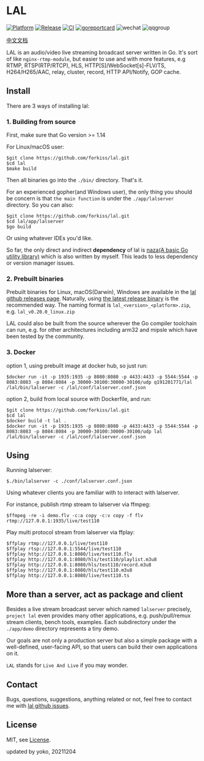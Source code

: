 # LAL

[![Platform](https://img.shields.io/badge/platform-linux%20%7C%20macos%20%7C%20windows-green.svg)](https://github.com/forkiss/lal)
[![Release](https://img.shields.io/github/tag/q191201771/lal.svg?label=release)](https://github.com/forkiss/lal/releases)
[![CI](https://github.com/forkiss/lal/actions/workflows/ci.yml/badge.svg?branch=master)](https://github.com/forkiss/lal/actions/workflows/ci.yml)
[![goreportcard](https://goreportcard.com/badge/github.com/forkiss/lal)](https://goreportcard.com/report/github.com/forkiss/lal)
![wechat](https://img.shields.io/:微信-q191201771-blue.svg)
![qqgroup](https://img.shields.io/:QQ群-1090510973-blue.svg)

[中文文档](https://pengrl.com/lal/#/)

LAL is an audio/video live streaming broadcast server written in Go. It's sort of like `nginx-rtmp-module`, but easier to use and with more features, e.g RTMP, RTSP(RTP/RTCP), HLS, HTTP[S]/WebSocket[s]-FLV/TS, H264/H265/AAC, relay, cluster, record, HTTP API/Notify, GOP cache.

## Install

There are 3 ways of installing lal:

### 1. Building from source

First, make sure that Go version >= 1.14

For Linux/macOS user:

```shell
$git clone https://github.com/forkiss/lal.git
$cd lal
$make build
```

Then all binaries go into the `./bin/` directory. That's it.

For an experienced gopher(and Windows user), the only thing you should be concern is that `the main function` is under the `./app/lalserver` directory. So you can also:

```shell
$git clone https://github.com/forkiss/lal.git
$cd lal/app/lalserver
$go build
```

Or using whatever IDEs you'd like.

So far, the only direct and indirect **dependency** of lal is [naza(A basic Go utility library)](https://github.com/forkiss/lal.git) which is also written by myself. This leads to less dependency or version manager issues.

### 2. Prebuilt binaries

Prebuilt binaries for Linux, macOS(Darwin), Windows are available in the [lal github releases page](https://github.com/forkiss/lal/releases). Naturally, using [the latest release binary](https://github.com/forkiss/lal/releases/latest) is the recommended way. The naming format is `lal_<version>_<platform>.zip`, e.g. `lal_v0.20.0_linux.zip`

LAL could also be built from the source wherever the Go compiler toolchain can run, e.g. for other architectures including arm32 and mipsle which have been tested by the community.

### 3. Docker

option 1, using prebuilt image at docker hub, so just run:

```
$docker run -it -p 1935:1935 -p 8080:8080 -p 4433:4433 -p 5544:5544 -p 8083:8083 -p 8084:8084 -p 30000-30100:30000-30100/udp q191201771/lal /lal/bin/lalserver -c /lal/conf/lalserver.conf.json
```

option 2, build from local source with Dockerfile, and run:

```
$git clone https://github.com/forkiss/lal.git
$cd lal
$docker build -t lal .
$docker run -it -p 1935:1935 -p 8080:8080 -p 4433:4433 -p 5544:5544 -p 8083:8083 -p 8084:8084 -p 30000-30100:30000-30100/udp lal /lal/bin/lalserver -c /lal/conf/lalserver.conf.json
```

## Using

Running lalserver:

```
$./bin/lalserver -c ./conf/lalserver.conf.json
```

Using whatever clients you are familiar with to interact with lalserver.

For instance, publish rtmp stream to lalserver via ffmpeg:

```shell
$ffmpeg -re -i demo.flv -c:a copy -c:v copy -f flv rtmp://127.0.0.1:1935/live/test110
```

Play multi protocol stream from lalserver via ffplay:

```shell
$ffplay rtmp://127.0.0.1/live/test110
$ffplay rtsp://127.0.0.1:5544/live/test110
$ffplay http://127.0.0.1:8080/live/test110.flv
$ffplay http://127.0.0.1:8080/hls/test110/playlist.m3u8
$ffplay http://127.0.0.1:8080/hls/test110/record.m3u8
$ffplay http://127.0.0.1:8080/hls/test110.m3u8
$ffplay http://127.0.0.1:8080/live/test110.ts
```

## More than a server, act as package and client

Besides a live stream broadcast server which named `lalserver` precisely, `project lal` even provides many other applications, e.g. push/pull/remux stream clients, bench tools, examples. Each subdirectory under the `./app/demo` directory represents a tiny demo.

Our goals are not only a production server but also a simple package with a well-defined, user-facing API, so that users can build their own applications on it.

`LAL` stands for `Live And Live` if you may wonder.


## Contact

Bugs, questions, suggestions, anything related or not, feel free to contact me with [lal github issues](https://github.com/forkiss/lal/issues).

## License

MIT, see [License](https://github.com/forkiss/lal/blob/master/LICENSE).

updated by yoko, 20211204
